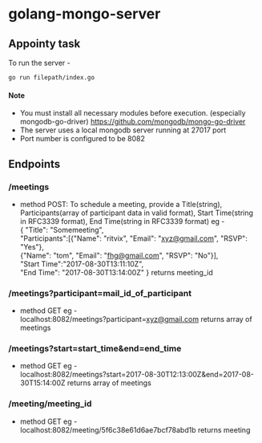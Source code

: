# golang-mongo-server
## Appointy task


To run the server - 
```
go run filepath/index.go
```
#### Note
* You must install all necessary modules before execution. (especially mongodb-go-driver) 
https://github.com/mongodb/mongo-go-driver
* The server uses a local mongodb server running at 27017 port
* Port number is configured to be 8082


## Endpoints

### /meetings
  * method POST: To schedule a meeting, provide a Title(string), Participants(array of participant data in valid format), Start Time(string in RFC3339 format), End Time(string in RFC3339 format)
  eg - 
  <br>{
"Title": "Somemeeting",<br>
"Participants":[{"Name": "ritvix", "Email": "xyz@gmail.com", "RSVP": "Yes"}, <br>{"Name": "tom", "Email": "fhg@gmail.com", "RSVP": "No"}],<br>
"Start Time":"2017-08-30T13:11:10Z",<br>
"End Time": "2017-08-30T13:14:00Z"
 }
returns meeting_id
### /meetings?participant=mail_id_of_participant
  * method GET
  eg -<br>
  localhost:8082/meetings?participant=xyz@gmail.com
  returns array of meetings
### /meetings?start=start_time&end=end_time
  * method GET
  eg - <br>
  localhost:8082/meetings?start=2017-08-30T12:13:00Z&end=2017-08-30T15:14:00Z
  returns array of meetings
  
### /meeting/meeting_id
  * method GET
  eg -<br>
  localhost:8082/meeting/5f6c38e61d6ae7bcf78abd1b
  returns meeting
 


